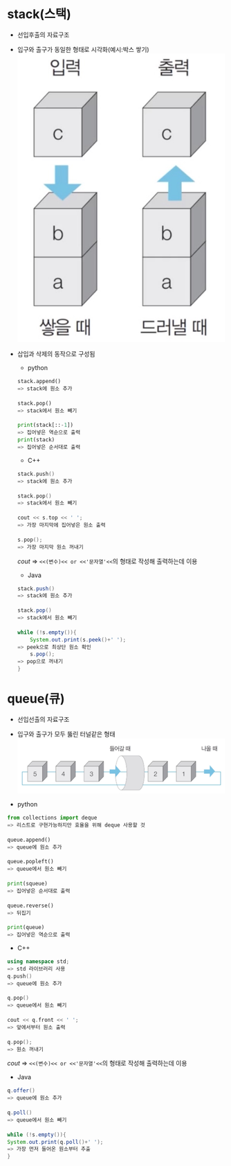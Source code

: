 # stack(스택)
- 선입후출의 자료구조 
- 입구와 출구가 동일한 형태로 시각화(예시:박스 쌓기)
![스택](./../assets/stack.jpeg)

- 삽입과 삭제의 동작으로 구성됨
    - python
    ```python
    stack.append() 
    => stack에 원소 추가

    stack.pop()
    => stack에서 원소 빼기

    print(stack[::-1])
    => 집어넣은 역순으로 출력
    print(stack)
    => 집어넣은 순서대로 출력
    ```

    - C++
    ```c++
    stack.push() 
    => stack에 원소 추가

    stack.pop()
    => stack에서 원소 빼기

    cout << s.top << ' ';
    => 가장 마지막에 집어넣은 원소 출력

    s.pop();
    => 가장 마지막 원소 꺼내기
    ```
    *cout* => `<<(변수)<< or <<'문자열'<<`의 형태로 작성해 출력하는데 이용


    - Java 
    ```java
    stack.push() 
    => stack에 원소 추가

    stack.pop()
    => stack에서 원소 빼기

    while (!s.empty()){
        System.out.print(s.peek()+' ');
    => peek으로 최상단 원소 확인
        s.pop();
    => pop으로 꺼내기
    }
    ```

# queue(큐)
- 선입선출의 자료구조
- 입구와 출구가 모두 뚫린 터널같은 형태
![queue](./../assets/queue.jpeg)

- python
```python
from collections import deque
=> 리스트로 구현가능하지만 효율을 위해 deque 사용할 것

queue.append() 
=> queue에 원소 추가

queue.popleft()
=> queue에서 원소 빼기

print(squeue)
=> 집어넣은 순서대로 출력

queue.reverse()
=> 뒤집기

print(queue)
=> 집어넣은 역순으로 출력
```

- C++
```c++
using namespace std;
=> std 라이브러리 사용
q.push() 
=> queue에 원소 추가

q.pop()
=> queue에서 원소 빼기

cout << q.front << ' ';
=> 앞에서부터 원소 출력

q.pop();
=> 원소 꺼내기
```
*cout* => `<<(변수)<< or <<'문자열'<<`의 형태로 작성해 출력하는데 이용


- Java 
```java
q.offer() 
=> queue에 원소 추가

q.poll()
=> queue에서 원소 빼기

while (!s.empty()){
System.out.print(q.poll()+' ');
=> 가장 먼저 들어온 원소부터 추출
}
```